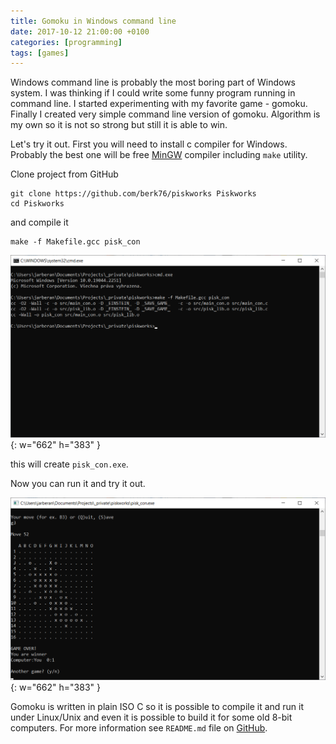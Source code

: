 ```yaml
---
title: Gomoku in Windows command line
date: 2017-10-12 21:00:00 +0100
categories: [programming]
tags: [games]
---
```


Windows command line is probably the most boring part of Windows system. I was thinking if I could write some funny program running in command line. I started experimenting with my favorite game - gomoku. Finally I created very simple command line version of gomoku. Algorithm is my own so it is not so strong but still it is able to win.

Let's try it out. First you will need to install c compiler for Windows. Probably the best one will be free [MinGW](https://www.mingw-w64.org/) compiler including `make` utility.

Clone project from GitHub

```
git clone https://github.com/berk76/piskworks Piskworks
cd Piskworks
```

and compile it

```
make -f Makefile.gcc pisk_con
```


![Compile](/assets/gfx/piskworks/compile.png){: w="662" h="383" }

this will create `pisk_con.exe`.

Now you can run it and try it out.

![Game over](/assets/gfx/piskworks/game-over.png){: w="662" h="383" }

Gomoku is written in plain ISO C so it is possible to compile it and run it under Linux/Unix and even it is possible to build it for some old 8-bit computers. For more information see `README.md` file on [GitHub](https://github.com/berk76/piskworks).
